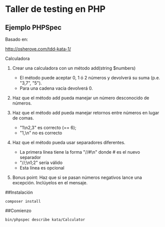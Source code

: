 # Taller de testing en PHP

## Ejemplo PHPSpec

Basado en:

http://osherove.com/tdd-kata-1/

Calculadora

1. Crear una calculadora con un método add(string $numbers)
    - El método puede aceptar 0, 1 ó 2 números y devolverá su suma (p.e. "3,7", "5").
    - Para una cadena vacía devolverá 0.

2. Haz que el método add pueda manejar un número desconocido de números.

3. Haz que el método add pueda manejar retornos entre números en lugar de comas.
    - "1\n2,3" es correcto (== 6);
    - "1,\n" no es correcto
       
4. Haz que el método pueda usar separadores diferentes.
    - La primera línea tiene la forma "//#\n" donde # es el nuevo separador
    - "//;\n1;2" sería válido
    - Esta línea es opcional
    
5. Bonus point: Haz que si se pasan números negativos lance una excepción. Inclúyelos en el mensaje.

##Instalación

    composer install


##Comienzo

    bin/phpspec describe kata/Calculator

